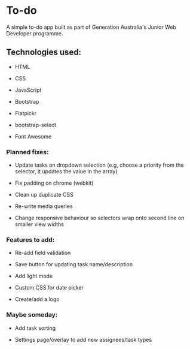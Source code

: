 # To-do

A simple to-do app built as part of Generation Australia's Junior Web Developer programme.

## Technologies used:

- HTML

- CSS

- JavaScript

- Bootstrap

- Flatpickr

- bootstrap-select

- Font Awesome

### Planned fixes:

- Update tasks on dropdown selection (e.g, choose a priority from the selector, it updates the value in the array)

- Fix padding on chrome (webkit)

- Clean up duplicate CSS

- Re-write media queries

- Change responsive behaviour so selectors wrap onto second line on smaller view widths

### Features to add:

- Re-add field validation

- Save button for updating task name/description

- Add light mode

- Custom CSS for date picker

- Create/add a logo

### Maybe someday:

- Add task sorting

- Settings page/overlay to add new assignees/task types
